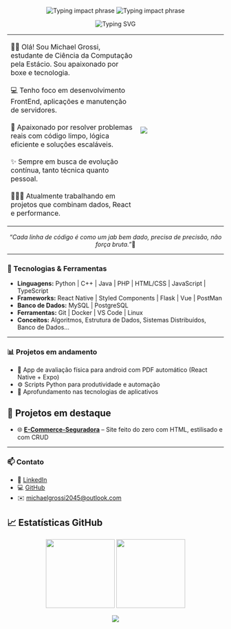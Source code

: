 
<!-- FRASE DE IMPACTO COM EFEITO DE DIGITAÇÃO -->
<p align="center">
  <img src="https://readme-typing-svg.herokuapp.com?font=Fira+Code&size=22&pause=2000&center=true&vCenter=true&width=1000&lines=Não+é+só+codar...+É+resolver%2C+otimizar+e+dominar+a+tecnologia." alt="Typing impact phrase" />
  <img src="https://readme-typing-svg.herokuapp.com?font=Fira+Code&size=22&pause=2000&center=true&vCenter=true&width=1000&lines=De+servidores+à+inteligência+em+código...+a+luta+é+constante.🥊" alt="Typing impact phrase" />
</p>

<!-- NOME COM EFEITO DE DIGITAÇÃO -->
<p align="center">
  <img src="https://readme-typing-svg.herokuapp.com?font=Fira+Code&size=30&pause=1000&center=true&vCenter=true&width=600&lines=Michael+Grossi;FrontEnd+Developer+" alt="Typing SVG" />
</p>

<!-- SEÇÃO SOBRE MIM COM IMAGEM LADO A LADO -->
<table align="center">
  <tr>
    <td width="60%">
      <p align="left">
       👋🏻 Olá! Sou Michael Grossi, estudante de Ciência da Computação pela Estácio. Sou apaixonado por boxe e tecnologia.<br><br>
        💻 Tenho foco em desenvolvimento FrontEnd, aplicações e manutenção de servidores.<br><br>
        🧠 Apaixonado por resolver problemas reais com código limpo, lógica eficiente e soluções escaláveis.<br><br>
        ✨ Sempre em busca de evolução contínua, tanto técnica quanto pessoal.<br><br>
        👨🏻‍💻 Atualmente trabalhando em projetos que combinam dados, React e performance.
      </p>
    </td>
    <td>
      <img src="https://media2.giphy.com/media/v1.Y2lkPTc5MGI3NjExdDEyNmF6dnB5bm02b2tweDdzejlsamlsMHQ4b3F2aGg4MTFqZWpqdCZlcD12MV9pbnRlcm5hbF9naWZfYnlfaWQmY3Q9Zw/yoJC2JaiEMoxIhQhY4/giphy.gif" />
    </td>
  </tr>
</table>


<!-- FRASE FINAL -->
<p align="center"><i>“Cada linha de código é como um jab bem dado, precisa de precisão, não força bruta.”</i>🥊</p>

---

### 🚀 Tecnologias & Ferramentas

- **Linguagens:** Python | C++ | Java | PHP | HTML/CSS | JavaScript | TypeScript
- **Frameworks:**  React Native | Styled Components | Flask | Vue | PostMan
- **Banco de Dados:** MySQL | PostgreSQL  
- **Ferramentas:** Git | Docker | VS Code | Linux 
- **Conceitos:** Algoritmos, Estrutura de Dados, Sistemas Distribuídos, Banco de Dados...

---

### 📊 Projetos em andamento

- 📱 App de avaliação física para android com PDF automático (React Native + Expo)  
- ⚙️ Scripts Python para produtividade e automação  
- 🧩 Aprofundamento nas tecnologias de aplicativos

## 📌 Projetos em destaque

- 🌐 [**E-Commerce-Seguradora**](https://github.com/MGrossi27/E-Commerce-Seguradora) – Site feito do zero com HTML, estilisado e com CRUD

---

### 📫 Contato

- 💼 [LinkedIn](https://www.linkedin.com/in/michael-grossi-0785972a5/)  
- 💻 [GitHub](https://github.com/MGrossi27)  
- ✉️ michaelgrossi2045@outlook.com

## 📈 Estatísticas GitHub

<p align="center">
  <img height="160em" src="https://github-readme-stats.vercel.app/api?username=MGrossi27&show_icons=true&theme=github_dark" />
  <img height="160em" src="https://github-readme-stats.vercel.app/api/top-langs/?username=MGrossi27&layout=compact&theme=github_dark" />
</p>


<p align="center">
  <img src="https://github.com/MGrossi27/MGrossi27/blob/output/github-contribution-grid-snake.svg" />
</p>

